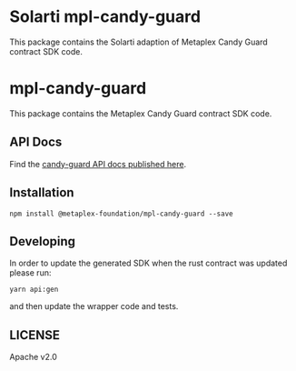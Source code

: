 # Solarti mpl-candy-guard

This package contains the Solarti adaption of Metaplex Candy Guard contract SDK code.

# mpl-candy-guard

This package contains the Metaplex Candy Guard contract SDK code.

## API Docs

Find the [candy-guard API docs published here](https://metaplex-foundation.github.io/mpl-candy-guard/index.html).

## Installation

```shell
npm install @metaplex-foundation/mpl-candy-guard --save
```

## Developing

In order to update the generated SDK when the rust contract was updated please run:

```
yarn api:gen
```

and then update the wrapper code and tests.

## LICENSE

Apache v2.0
